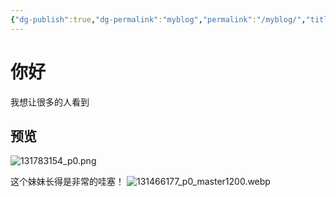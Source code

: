 ```yaml
---
{"dg-publish":true,"dg-permalink":"myblog","permalink":"/myblog/","title":"我的博客","tags":["gardenEntry"]}
---
```



# 你好
我想让很多的人看到

## 预览
![131783154_p0.png](/img/user/131783154_p0.png)

这个妹妹长得是非常的哇塞！
![131466177_p0_master1200.webp](/img/user/131466177_p0_master1200.webp)
